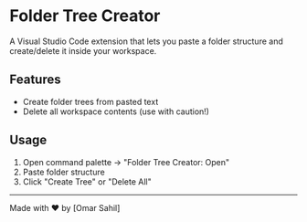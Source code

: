 # Folder Tree Creator

A Visual Studio Code extension that lets you paste a folder structure and create/delete it inside your workspace.

## Features

- Create folder trees from pasted text
- Delete all workspace contents (use with caution!)

## Usage

1. Open command palette → "Folder Tree Creator: Open"
2. Paste folder structure
3. Click "Create Tree" or "Delete All"

---

Made with ❤️ by [Omar Sahil]

